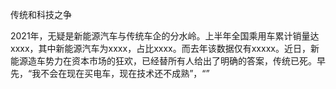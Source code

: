 传统和科技之争

2021年，无疑是新能源汽车与传统车企的分水岭。上半年全国乘用车累计销量达xxxx，其中新能源汽车为xxxx，占比xxxx。而去年该数据仅有xxxxx。近日，新能源造车势力在资本市场的狂欢，已经替所有人给出了明确的答案，传统已死。早先，“我不会在现在买电车，现在技术还不成熟”，“”

